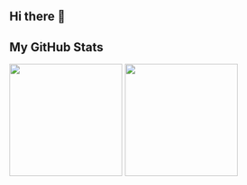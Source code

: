 ## Hi there 👋

## My GitHub Stats

<!-- <a href="https://github.com/pellia/github-readme-stats">
  <img height=200 src="https://github-readme-stats-amber-kappa-46.vercel.app/api?username=pellia&hide=stars&show_icons=true&rank_icon=default&card_width=300" />
</a>
<a href="https://github.com/pellia/github-readme-stats">
  <img height=200 src="https://github-readme-stats-amber-kappa-46.vercel.app/api/top-langs?username=pellia&layout=compact&langs_count=6&card_width=250" />
</a> -->

 <div style="display: flex; flex-direction: row; gap: 5px;">
      <img height=200 src="https://github-readme-stats-amber-kappa-46.vercel.app/api?username=pellia&hide=stars&show_icons=true&card_width=300" />
      <img height=200 src="https://github-readme-stats-amber-kappa-46.vercel.app/api/top-langs?username=pellia&layout=compact&langs_count=6&card_width=200" />
  </div>

<!--
**Pellia/pellia** is a ✨ _special_ ✨ repository because its `README.md` (this file) appears on your GitHub profile.

Here are some ideas to get you started:

- 🔭 I’m currently working on ...
- 🌱 I’m currently learning ...
- 👯 I’m looking to collaborate on ...
- 🤔 I’m looking for help with ...
- 💬 Ask me about ...
- 📫 How to reach me: ...
- 😄 Pronouns: ...
- ⚡ Fun fact: ...
-->
